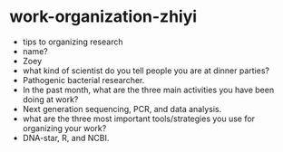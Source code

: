 # work-organization-zhiyi
- tips to organizing research
- name?  
- Zoey
- what kind of scientist do you tell people you are at dinner parties?  
- Pathogenic bacterial researcher.
- In the past month, what are the three main activities you have been doing at work?  
- Next generation sequencing, PCR, and data analysis.
- what are the three most important tools/strategies you use for organizing your work?  
- DNA-star, R, and NCBI.
